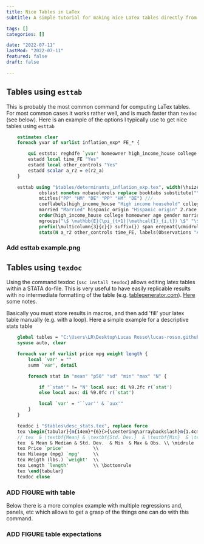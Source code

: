 ```yaml
---
title: Nice Tables in LaTex
subtitle: A simple tutorial for making nice LaTex tables directly from STATA.

tags: []
categories: []

date: "2022-07-11"
lastMod: "2022-07-11"
featured: false
draft: false

---
```


## Tables using `esttab`

This is probably the most common command for computing LaTex tables. For most common cases it works rather well, and is much faster than `texdoc` (see below). Here is an example of the options I typically use to get nice tables using `esttab`

```stata
	estimates clear
	foreach yvar of varlist inflation_exp* FE_* {

		qui eststo: reghdfe `yvar' homeowner high_income_house college age gender married hispanic_origin i.race, abs(date) vce(r) 
		estadd local time_FE "Yes"
		estadd local other_controls "Yes"
		estadd scalar a_r2 = e(r2_a)
	}

	esttab using "$tables/determinants_inflation_exp.tex", width(\hsize) nocons b(%5.2fc) se(%5.3fc) star(* 0.1 ** 0.05 *** 0.01) ///
			obslast nonotes nobaselevels replace booktabs substitute("\_" "_")  ///
			mtitles("PP" "HM" "DE" "PP" "HM" "DE") ///
			coeflabels(high_income_house "High income household" college "College" homeowner "Homeowner" age "Age" gender "Female" ///
			married "Married" hispanic_origin "Hispanic origin" 2.race "Black or African American" 4.race "Asian") ///
			order(high_income_house college homeowner age gender married hispanic_origin 2.race 4.race) drop(_cons 3.race 5.race 6.race) ///
	        mgroups("\$ \mathbb{E}(\pi_{t+1}|\mathcal{I}_{i,t}) \$" "\$ |FE_{i,t+1}| \$", pattern(1 0 0 1 0 0) /// 
	        prefix(\multicolumn{3}{c}{) suffix(}) span erepeat(\cmidrule(lr){@span}))            ///
	        stats(N a_r2 other_controls time_FE, labels(Observations "Adj. \$ R^{2} \$" "Other controls" "Time fixed effects") fmt("%9.0fc %9.2fc")) 
```

### Add esttab example.png


## Tables using `texdoc`

Using the command texdoc (`ssc install texdoc`) allows editing latex tables within a STATA do-file. This is very useful to have easily replicable results with no intermediate formatting of the table (e.g. [tablegenerator.com](https://www.tablesgenerator.com/)). [Here](https://www.stata.com/meeting/germany16/slides/de16_jann.pdf) some notes.

Basically you must store results in macros, and then add 'fill' your latex table manually (e.g. with a loop). Here a simple example for a descriptive stats table

```stata
    global tables = "C:\Users\LR\Desktop\Lucas Rosso\lucas-rosso.github.io\resources_LR"
    sysuse auto, clear

    foreach var of varlist price mpg weight length {
        local `var' = ""
        summ `var', detail

        foreach stat in "mean" "p50" "sd" "min" "max" "N" {

            if "`stat'" != "N" local aux: di %9.2fc r(`stat')
            else local aux: di %9.0fc r(`stat')

            local `var' = "``var'' & `aux'"
        }
    }

    texdoc i "$tables\desc_stats.tex", replace force
    tex \begin{tabular}{m{14em}*{6}{>{\centering\arraybackslash}m{1.4cm}}} \toprule
    // tex  & \textbf{Mean} & \textbf{Std. Dev.}  & \textbf{Min}  & \textbf{Max} & \textbf{Obs.} \\ \midrule
    tex  & Mean & Median & Std. Dev.  & Min  & Max & Obs. \\ \midrule
    tex Price `price'           \\
    tex Mileage (mpg) `mpg'     \\
    tex Weigth (lbs.) `weight'  \\
    tex Length `length'         \\ \bottomrule
    tex \end{tabular}
    texdoc close 
```

### ADD FIGURE with table

Below there is a more complex example with multiple regressions and, panels, etc which allows to get a grasp of the things one can do with this command.

### ADD FIGURE table expectations